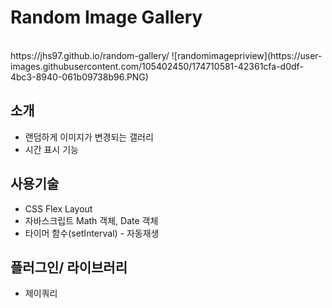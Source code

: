 # Random Image Gallery
<br>
 https://jhs97.github.io/random-gallery/ 
![randomimagepriview](https://user-images.githubusercontent.com/105402450/174710581-42361cfa-d0df-4bc3-8940-061b09738b96.PNG)


## 소개
- 랜덤하게 이미지가 변경되는 갤러리
- 시간 표시 기능

## 사용기술
- CSS Flex Layout
- 자바스크립트 Math 객체, Date 객체
- 타이머 함수(setInterval) - 자동재생

## 플러그인/ 라이브러리
- 제이쿼리
